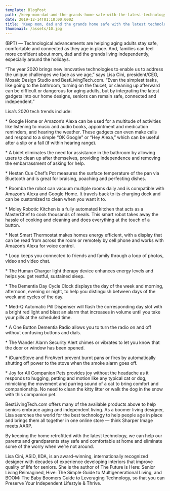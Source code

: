 ```yaml
---
template: BlogPost
path: /keep-mom-dad-and-the-grands-home-safe-with-the-latest-technology-1e4ff0ef73bf
date: 2019-12-14T01:10:00.000Z
title: 'Keep mom, dad and the grands home safe with the latest technology'
thumbnail: /assets/10.jpg
---
```

<!--StartFragment-->

(BPT) — Technological advancements are helping aging adults stay safe, comfortable and connected as they age in place. And, families can feel more confident about mom, dad and the grands living independently, especially around the holidays.

“The year 2020 brings new innovative technologies to enable us to address the unique challenges we face as we age,” says Lisa Cini, president/CEO, Mosaic Design Studio and BestLivingTech.com. “Even the simplest tasks, like going to the bathroom, turning on the faucet, or cleaning up afterward can be difficult or dangerous for aging adults, but by integrating the latest gadgets into our home designs, seniors can remain safe, connected and independent.”

Lisa’s 2020 tech trends include:

\* Google Home or Amazon’s Alexa can be used for a multitude of activities like listening to music and audio books, appointment and medication reminders, and hearing the weather. These gadgets can even make calls and respond to a simple “OK Google” or “Hey Alexa,” which can be useful after a slip or a fall (if within hearing range).

\* A bidet eliminates the need for assistance in the bathroom by allowing users to clean up after themselves, providing independence and removing the embarrassment of asking for help.

\* Hestan Cue Chef’s Pot measures the surface temperature of the pan via Bluetooth and is great for braising, poaching and perfecting dishes.

\* Roomba the robot can vacuum multiple rooms daily and is compatible with Amazon’s Alexa and Google Home. It travels back to its charging dock and can be customized to clean when you want it to.

\* Moley Robotic Kitchen is a fully automated kitchen that acts as a MasterChef to cook thousands of meals. This smart robot takes away the hassle of cooking and cleaning and does everything at the touch of a button.

\* Nest Smart Thermostat makes homes energy efficient, with a display that can be read from across the room or remotely by cell phone and works with Amazon’s Alexa for voice control.

\* Loop keeps you connected to friends and family through a loop of photos, video and video chat.

\* The Human Charger light therapy device enhances energy levels and helps you get restful, sustained sleep.

\* The Dementia Day Cycle Clock displays the day of the week and morning, afternoon, evening or night, to help you distinguish between days of the week and cycles of the day.

\* Med-Q Automatic Pill Dispenser will flash the corresponding day slot with a bright red light and blast an alarm that increases in volume until you take your pills at the scheduled time.

\* A One Button Dementia Radio allows you to turn the radio on and off without confusing buttons and dials.

\* The Wander Alarm Security Alert chimes or vibrates to let you know that the door or window has been opened.

\* iGuardStove and FireAvert prevent burnt pans or fires by automatically shutting off power to the stove when the smoke alarm goes off.

\* Joy for All Companion Pets provides joy without the headache as it responds to hugging, petting and motion like any typical cat or dog, mimicking the movement and purring sound of a cat to bring comfort and companionship. No need to clean the kitty litter or walk the dog in the snow with this companion pet.

BestLivingTech.com offers many of the available products above to help seniors embrace aging and independent living. As a boomer living designer, Lisa searches the world for the best technology to help people age in place and brings them all together in one online store — think Sharper Image meets AARP.

By keeping the home retrofitted with the latest technology, we can help our parents and grandparents stay safe and comfortable at home and eliminate some of the worry when we’re not around.

Lisa Cini, ASID, IIDA, is an award-winning, internationally recognized designer with decades of experience developing interiors that improve quality of life for seniors. She is the author of The Future is Here: Senior Living Reimagined, Hive: The Simple Guide to Multigenerational Living, and BOOM: The Baby Boomers Guide to Leveraging Technology, so that you can Preserve Your Independent Lifestyle & Thrive.

<!--EndFragment-->
